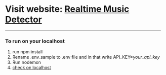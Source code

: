 # Visit website: [Realtime Music Detector](https://musicrealtime.glitch.me/)

---

### To run on your localhost

1. run npm install
2. Rename .env_sample to .env file and in that write
   API_KEY=*your_api_key*
3. Run nodemon
4. [check on localhost](http://localhost:3000/)